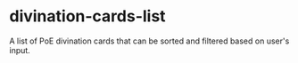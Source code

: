 # divination-cards-list
A list of PoE divination cards that can be sorted and filtered based on user's input. 

